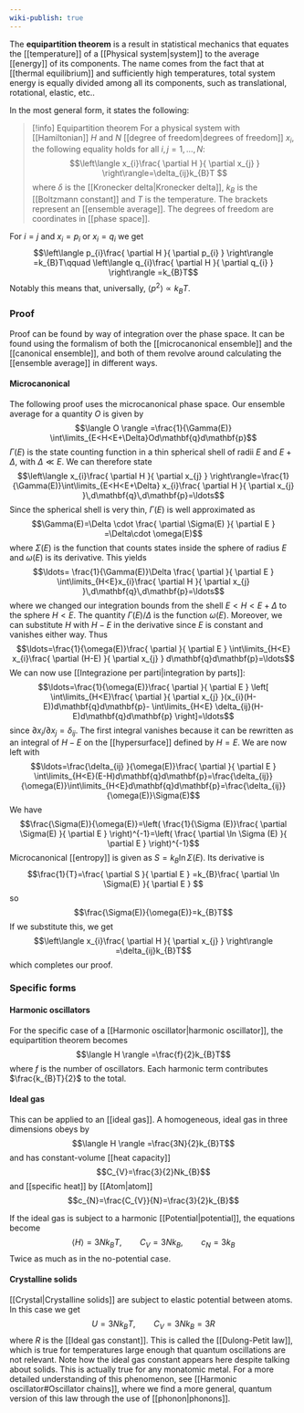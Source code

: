 ```yaml
---
wiki-publish: true
---
```

The **equipartition theorem** is a result in statistical mechanics that equates the [[temperature]] of a [[Physical system|system]] to the average [[energy]] of its components. The name comes from the fact that at [[thermal equilibrium]] and sufficiently high temperatures, total system energy is equally divided among all its components, such as translational, rotational, elastic, etc..

In the most general form, it states the following:

> [!info] Equipartition theorem
> For a physical system with [[Hamiltonian]] $H$ and $N$ [[degree of freedom|degrees of freedom]] $x_{i}$, the following equality holds for all $i,j=1,\ldots,N$:
> $$\left\langle  x_{i}\frac{ \partial H }{ \partial x_{j} }   \right\rangle=\delta_{ij}k_{B}T $$
> where $\delta$ is the [[Kronecker delta|Kronecker delta]], $k_{B}$ is the [[Boltzmann constant]] and $T$ is the temperature. The brackets represent an [[ensemble average]]. The degrees of freedom are coordinates in [[phase space]].

For $i=j$ and $x_{i}=p_{i}$ or $x_{i}=q_{i}$ we get
$$\left\langle  p_{i}\frac{ \partial H }{ \partial p_{i} }   \right\rangle =k_{B}T\qquad \left\langle  q_{i}\frac{ \partial H }{ \partial q_{i} }   \right\rangle =k_{B}T$$
Notably this means that, universally, $\langle p^{2} \rangle \propto k_{B}T$.
### Proof
Proof can be found by way of integration over the phase space. It can be found using the formalism of both the [[microcanonical ensemble]] and the [[canonical ensemble]], and both of them revolve around calculating the [[ensemble average]] in different ways.
#### Microcanonical
The following proof uses the microcanonical phase space. Our ensemble average for a quantity $O$ is given by
$$\langle O \rangle =\frac{1}{\Gamma(E)} \int\limits_{E<H<E+\Delta}Od\mathbf{q}d\mathbf{p}$$
$\Gamma(E)$ is the state counting function in a thin spherical shell of radii $E$ and $E+\Delta$, with $\Delta\ll E$. We can therefore state
$$\left\langle  x_{i}\frac{ \partial H }{ \partial x_{j} }   \right\rangle=\frac{1}{\Gamma(E)}\int\limits_{E<H<E+\Delta} x_{i}\frac{ \partial H }{ \partial x_{j} }\,d\mathbf{q}\,d\mathbf{p}=\ldots$$
Since the spherical shell is very thin, $\Gamma(E)$ is well approximated as
$$\Gamma(E)=\Delta \cdot \frac{ \partial \Sigma(E) }{ \partial E } =\Delta\cdot \omega(E)$$
where $\Sigma(E)$ is the function that counts states inside the sphere of radius $E$ and $\omega(E)$ is its derivative. This yields
$$\ldots= \frac{1}{\Gamma(E)}\Delta \frac{ \partial  }{ \partial E } \int\limits_{H<E}x_{i}\frac{ \partial H }{ \partial x_{j} }\,d\mathbf{q}\,d\mathbf{p}=\ldots$$
where we changed our integration bounds from the shell $E<H<E+\Delta$ to the sphere $H<E$. The quantity $\Gamma(E)/\Delta$ is the function $\omega(E)$. Moreover, we can substitute $H$ with $H-E$ in the derivative since $E$ is constant and vanishes either way. Thus
$$\ldots=\frac{1}{\omega(E)}\frac{ \partial  }{ \partial E } \int\limits_{H<E} x_{i}\frac{ \partial (H-E) }{ \partial x_{j} } d\mathbf{q}d\mathbf{p}=\ldots$$
We can now use [[Integrazione per parti|integration by parts]]:
$$\ldots=\frac{1}{\omega(E)}\frac{ \partial  }{ \partial E } \left[ \int\limits_{H<E}\frac{ \partial  }{ \partial x_{j} }(x_{i}(H-E))d\mathbf{q}d\mathbf{p}- \int\limits_{H<E} \delta_{ij}(H-E)d\mathbf{q}d\mathbf{p} \right]=\ldots$$
since $\partial x_{i}/\partial x_{j}=\delta_{ij}$. The first integral vanishes because it can be rewritten as an integral of $H-E$ on the [[hypersurface]] defined by $H=E$. We are now left with
$$\ldots=\frac{\delta_{ij} }{\omega(E)}\frac{ \partial  }{ \partial E } \int\limits_{H<E}(E-H)d\mathbf{q}d\mathbf{p}=\frac{\delta_{ij}}{\omega(E)}\int\limits_{H<E}d\mathbf{q}d\mathbf{p}=\frac{\delta_{ij}}{\omega(E)}\Sigma(E)$$
We have
$$\frac{\Sigma(E)}{\omega(E)}=\left( \frac{1}{\Sigma (E)}\frac{ \partial \Sigma(E) }{ \partial E }  \right)^{-1}=\left( \frac{ \partial \ln \Sigma (E) }{ \partial E }  \right)^{-1}$$
Microcanonical [[entropy]] is given as $S=k_{B}\ln \Sigma(E)$. Its derivative is
$$\frac{1}{T}=\frac{ \partial S }{ \partial E } =k_{B}\frac{ \partial \ln \Sigma(E) }{ \partial E } $$
so
$$\frac{\Sigma(E)}{\omega(E)}=k_{B}T$$
If we substitute this, we get
$$\left\langle  x_{i}\frac{ \partial H }{ \partial x_{j} }   \right\rangle =\delta_{ij}k_{B}T$$
which completes our proof.
### Specific forms
#### Harmonic oscillators
For the specific case of a [[Harmonic oscillator|harmonic oscillator]], the equipartition theorem becomes
$$\langle H \rangle =\frac{f}{2}k_{B}T$$
where $f$ is the number of oscillators. Each harmonic term contributes $\frac{k_{B}T}{2}$ to the total.
#### Ideal gas
This can be applied to an [[ideal gas]]. A homogeneous, ideal gas in three dimensions obeys by
$$\langle H \rangle =\frac{3N}{2}k_{B}T$$
and has constant-volume [[heat capacity]]
$$C_{V}=\frac{3}{2}Nk_{B}$$
and [[specific heat]] by [[Atom|atom]]
$$c_{N}=\frac{C_{V}}{N}=\frac{3}{2}k_{B}$$

If the ideal gas is subject to a harmonic [[Potential|potential]], the equations become
$$\langle H \rangle =3Nk_{B}T,\qquad C_{V}=3Nk_{B},\qquad c_{N}=3k_{B}$$
Twice as much as in the no-potential case.
#### Crystalline solids
[[Crystal|Crystalline solids]] are subject to elastic potential between atoms. In this case we get
$$U=3Nk_{B}T,\qquad C_{V}=3Nk_{B}=3R$$
where $R$ is the [[Ideal gas constant]]. This is called the [[Dulong-Petit law]], which is true for temperatures large enough that quantum oscillations are not relevant. Note how the ideal gas constant appears here despite talking about solids. This is actually true for any monatomic metal. For a more detailed understanding of this phenomenon, see [[Harmonic oscillator#Oscillator chains]], where we find a more general, quantum version of this law through the use of [[phonon|phonons]].